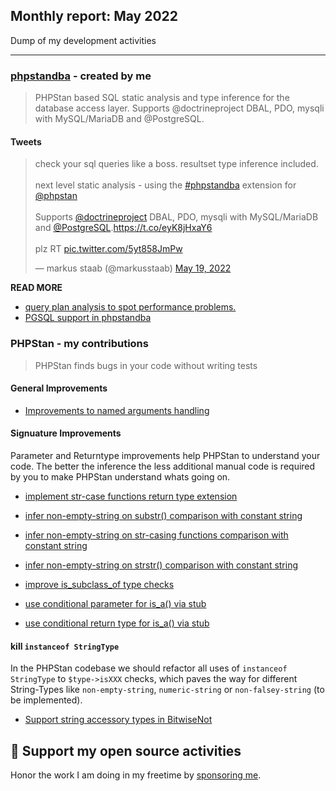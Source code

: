 ## Monthly report: May 2022

Dump of my development activities

---

### [phpstandba](https://github.com/staabm/phpstan-dba/) - created by me

> PHPStan based SQL static analysis and type inference for the database access layer.
> Supports @doctrineproject DBAL, PDO, mysqli with MySQL/MariaDB and @PostgreSQL.

#### Tweets

<blockquote class="twitter-tweet"><p lang="en" dir="ltr">check your sql queries like a boss. resultset type inference included.<br><br>next level static analysis - using the <a href="https://twitter.com/hashtag/phpstandba?src=hash&amp;ref_src=twsrc%5Etfw">#phpstandba</a> extension for <a href="https://twitter.com/phpstan?ref_src=twsrc%5Etfw">@phpstan</a><br><br>Supports <a href="https://twitter.com/doctrineproject?ref_src=twsrc%5Etfw">@doctrineproject</a> DBAL, PDO, mysqli with MySQL/MariaDB and <a href="https://twitter.com/PostgreSQL?ref_src=twsrc%5Etfw">@PostgreSQL</a>.<a href="https://t.co/eyK8jHxaY6">https://t.co/eyK8jHxaY6</a><br><br>plz RT <a href="https://t.co/5yt858JmPw">pic.twitter.com/5yt858JmPw</a></p>&mdash; markus staab (@markusstaab) <a href="https://twitter.com/markusstaab/status/1527376363204001793?ref_src=twsrc%5Etfw">May 19, 2022</a></blockquote> <script async src="https://platform.twitter.com/widgets.js" charset="utf-8"></script> 

**READ MORE**

- [query plan analysis to spot performance problems.](https://twitter.com/markusstaab/status/1529481591222845440)
- [PGSQL support in phpstandba](https://twitter.com/markusstaab/status/1526950527677997056)



### PHPStan - my contributions

> PHPStan finds bugs in your code without writing tests

#### General Improvements

- [Improvements to named arguments handling](https://github.com/phpstan/phpstan-src/pull/1313)

#### Signuature Improvements

Parameter and Returntype improvements help PHPStan to understand your code. The better the inference the less additional manual code is required by you to make PHPStan understand whats going on.

- [implement str-case functions return type extension](https://github.com/phpstan/phpstan-src/pull/1325)
- [
infer non-empty-string on substr() comparison with constant string](https://github.com/phpstan/phpstan-src/pull/1259)
- [infer non-empty-string on str-casing functions comparison with constant string](https://github.com/phpstan/phpstan-src/pull/1382)
- [infer non-empty-string on strstr() comparison with constant string](https://github.com/phpstan/phpstan-src/pull/1365)

- [improve is_subclass_of type checks](https://github.com/phpstan/phpstan-src/pull/1321)
- [use conditional parameter for is_a() via stub](https://github.com/phpstan/phpstan-src/pull/1311)
- [use conditional return type for is_a() via stub](https://github.com/phpstan/phpstan-src/pull/1310)

#### kill `instanceof StringType`

In the PHPStan codebase we should refactor all uses of `instanceof StringType` to `$type->isXXX` checks, which paves the way for different String-Types like `non-empty-string`, `numeric-string` or `non-falsey-string` (to be implemented).

- [Support string accessory types in BitwiseNot](https://github.com/phpstan/phpstan-src/pull/1266)

## 💌 Support my open source activities

Honor the work I am doing in my freetime by [sponsoring me](https://github.com/sponsors/staabm). 
